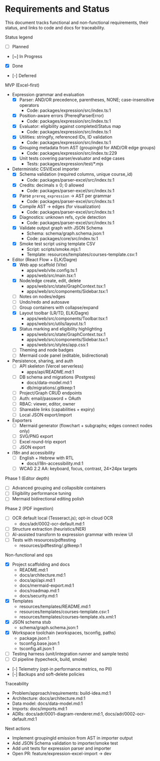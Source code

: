 # Requirements and Status

This document tracks functional and non-functional requirements, their status, and links to code and docs for traceability.

Status legend
- [ ] Planned
- [~] In Progress
- [x] Done
- [-] Deferred

MVP (Excel-first)
- Expression grammar and evaluation
  - [x] Parser: AND/OR precedence, parentheses, NONE; case-insensitive operators
    - Code: packages/expression/src/index.ts:1
  - [x] Position-aware errors (PrereqParserError)
    - Code: packages/expression/src/index.ts:1
  - [x] Evaluator: eligibility against completed/Status map
    - Code: packages/expression/src/index.ts:1
  - [x] Utilities: stringify, referenced IDs, ID validation
    - Code: packages/expression/src/index.ts:1
  - [x] Grouping metadata from AST (groupingId for AND/OR edge groups)
    - Code: packages/expression/src/index.ts:229
  - [x] Unit tests covering parser/evaluator and edge cases
    - Tests: packages/expression/test/*.mjs

- Deterministic CSV/Excel importer
  - [x] Schema validation (required columns, unique course_id)
    - Code: packages/parser-excel/src/index.ts:1
  - [x] Credits: decimals ≥ 0; 0 allowed
    - Code: packages/parser-excel/src/index.ts:1
  - [x] Parse `prereq_expression` → AST per grammar
    - Code: packages/parser-excel/src/index.ts:1
  - [x] Compile AST → edges (for visualization)
    - Code: packages/parser-excel/src/index.ts:1
  - [x] Diagnostics: unknown refs, cycle detection
    - Code: packages/parser-excel/src/index.ts:1
  - [x] Validate output graph with JSON Schema
    - Schema: schema/graph.schema.json:1
    - Code: packages/core/src/index.ts:1
  - [x] Smoke test script using template CSV
    - Script: scripts/smoke.mjs:1
    - Template: resources/templates/courses-template.csv:1

- Editor (React Flow + ELK/Dagre)
  - [x] Web app scaffold (Vite)
    - apps/web/vite.config.ts:1
    - apps/web/src/main.tsx:1
  - [x] Node/edge create, edit, delete
    - apps/web/src/state/GraphContext.tsx:1
    - apps/web/src/components/Sidebar.tsx:1
  - [ ] Notes on nodes/edges
  - [ ] Undo/redo and autosave
  - [ ] Group containers with collapse/expand
  - [x] Layout toolbar (LR/TD, ELK/Dagre)
    - apps/web/src/components/Toolbar.tsx:1
    - apps/web/src/utils/layout.ts:1
  - [x] Status marking and eligibility highlighting
    - apps/web/src/state/GraphContext.tsx:1
    - apps/web/src/components/Sidebar.tsx:1
    - apps/web/src/styles/app.css:1
  - [ ] Theming and node badges
  - [ ] Mermaid code panel (editable, bidirectional)

- Persistence, sharing, and auth
  - [ ] API skeleton (Vercel serverless)
    - apps/api/README.md:1
  - [ ] DB schema and migrations (Postgres)
    - docs/data-model.md:1
    - db/migrations/.gitkeep:1
  - [ ] Project/Graph CRUD endpoints
  - [ ] Auth: email/password + OAuth
  - [ ] RBAC: viewer, editor, owner
  - [ ] Shareable links (capabilities + expiry)
  - [ ] Local JSON export/import

- Exporters
  - [ ] Mermaid generator (flowchart + subgraphs; edges connect nodes only)
  - [ ] SVG/PNG export
  - [ ] Excel round-trip export
  - [ ] JSON export

- i18n and accessibility
  - [ ] English + Hebrew with RTL
    - docs/i18n-accessibility.md:1
  - [ ] WCAG 2.2 AA: keyboard, focus, contrast, 24×24px targets

Phase 1 (Editor depth)
- [ ] Advanced grouping and collapsible containers
- [ ] Eligibility performance tuning
- [ ] Mermaid bidirectional editing polish

Phase 2 (PDF ingestion)
- [ ] OCR default local (Tesseract.js); opt-in cloud OCR
  - docs/adr/0002-ocr-default.md:1
- [ ] Structure extraction (heuristics/NER)
- [ ] AI-assisted transform to expression grammar with review UI
- [ ] Tests with resources/pdftesting
  - resources/pdftesting/.gitkeep:1

Non-functional and ops
- [x] Project scaffolding and docs
  - README.md:1
  - docs/architecture.md:1
  - docs/api/api.md:1
  - docs/mermaid-export.md:1
  - docs/roadmap.md:1
  - docs/security.md:1
- [x] Templates
  - resources/templates/README.md:1
  - resources/templates/courses-template.csv:1
  - resources/templates/courses-template.xls.xml:1
- [x] JSON schema stub
  - schema/graph.schema.json:1
- [x] Workspace toolchain (workspaces, tsconfig, paths)
  - package.json:1
  - tsconfig.base.json:1
  - tsconfig.all.json:1
- [ ] Testing harness (unit/integration runner and sample tests)
- [ ] CI pipeline (typecheck, build, smoke)
- [-] Telemetry (opt-in performance metrics, no PII)
- [-] Backups and soft-delete policies

Traceability
- Problem/approach/requirements: build-idea.md:1
- Architecture: docs/architecture.md:1
- Data model: docs/data-model.md:1
- Imports: docs/imports.md:1
- ADRs: docs/adr/0001-diagram-renderer.md:1, docs/adr/0002-ocr-default.md:1

Next actions
- Implement groupingId emission from AST in importer output
- Add JSON Schema validation to importer/smoke test
- Add unit tests for expression parser and importer
- Open PR: feature/expression-excel-import → dev
